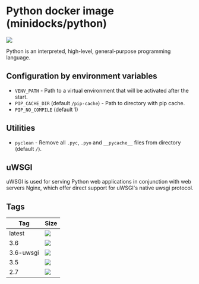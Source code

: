 Python docker image (minidocks/python)
======================================

![](https://upload.wikimedia.org/wikipedia/commons/thumb/f/f8/Python_logo_and_wordmark.svg/320px-Python_logo_and_wordmark.svg.png)

Python is an interpreted, high-level, general-purpose programming language.

Configuration by environment variables
--------------------------------------

- `VENV_PATH` - Path to a virtual environment that will be activated after the start.
- `PIP_CACHE_DIR` (default `/pip-cache`) - Path to directory with pip cache.
- `PIP_NO_COMPILE` (default 1)

Utilities
---------

- `pyclean` - Remove all `.pyc`, `.pyo` and `__pycache__` files from directory (default `/`).

uWSGI
-----

uWSGI is used for serving Python web applications in conjunction with web servers Nginx, which offer direct support for
uWSGI's native uwsgi protocol.

Tags
----

 Tag       | Size
---------- | ----
 latest    | [![](https://images.microbadger.com/badges/image/minidocks/python.svg)](https://microbadger.com/images/minidocks/python)
 3.6       | [![](https://images.microbadger.com/badges/image/minidocks/python:3.6.svg)](https://microbadger.com/images/minidocks/python:3.6)
 3.6-uwsgi | [![](https://images.microbadger.com/badges/image/minidocks/python:3.6-uwsgi.svg)](https://microbadger.com/images/minidocks/python:3.6-uwsgi)
 3.5       | [![](https://images.microbadger.com/badges/image/minidocks/python:3.5.svg)](https://microbadger.com/images/minidocks/python:3.5)
 2.7       | [![](https://images.microbadger.com/badges/image/minidocks/python:2.7.svg)](https://microbadger.com/images/minidocks/python:2.7)

